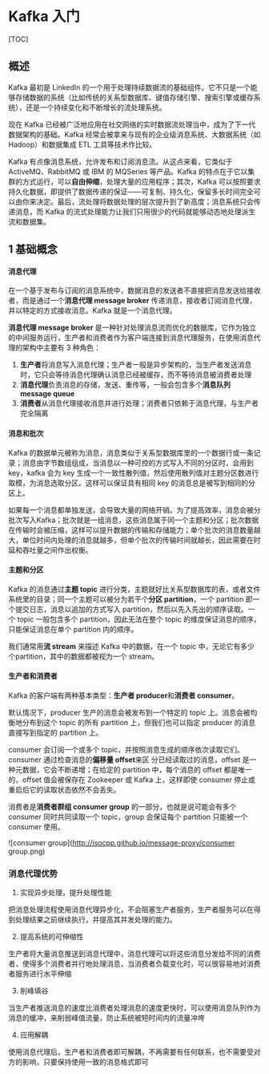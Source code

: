 # Kafka 入门

[TOC]

## 概述

Kafka 最初是 LinkedIn 的一个用于处理持续数据流的基础组件。它不只是一个能够存储数据的系统（比如传统的关系型数据库、键值存储引擎、搜索引擎或缓存系统），还是一个持续变化和不断增长的流处理系统。

现在 Kafka 已经被广泛地应用在社交网络的实时数据流处理当中，成为了下一代数据架构的基础。Kafka 经常会被拿来与现有的企业级消息系统、大数据系统（如 Hadoop）和数据集成 ETL 工具等技术作比较。

Kafka 有点像消息系统，允许发布和订阅消息流。从这点来看，它类似于ActiveMQ、RabbitMQ 或 IBM 的 MQSeries 等产品。Kafka 的特点在于它以集群的方式运行，可以**自由伸缩**，处理大量的应用程序；其次，Kafka 可以按照要求持久化数据，即提供了数据传递的保证——可复制、持久化，保留多长时间完全可以由你来决定。最后，流处理将数据处理的层次提升到了新高度；消息系统只会传递消息，而 Kafka 的流式处理能力让我们只用很少的代码就能够动态地处理派生流和数据集。



## 1 基础概念

#### 消息代理

在一个基于发布与订阅的消息系统中，数据消息的发送者不直接把消息发送给接收者，而是通过一个**消息代理 message broker** 传递消息，接收者订阅消息代理，并以特定的方式接收消息。Kafka 就是一个消息代理。

**消息代理 message broker** 是一种针对处理消息流而优化的数据库，它作为独立的中间服务运行，生产者和消费者作为客户端连接到消息代理服务，在使用消息代理的架构中主要有 3 种角色：

1. **生产者**将消息写入消息代理；生产者一般是异步架构的，当生产者发送消息时，它只会等待消息代理确认消息已经被缓存，而不等待消息被消费者处理
2. **消息代理**负责消息的存储，发送、重传等，一般会包含多个**消息队列 message queue**
3. **消费者**从消息代理接收消息并进行处理；消费者只依赖于消息代理，与生产者完全隔离

#### 消息和批次

Kafka 的数据单元被称为消息，消息类似于关系型数据库里的一个数据行或一条记录；消息由字节数组组成，当消息以一种可控的方式写入不同的分区时，会用到 key，kafka 会为 key 生成一个一致性散列值，然后使用散列值对主题分区数进行取模，为消息选取分区。这样可以保证具有相同 key 的消息总是被写到相同的分区上。

如果每一个消息都单独发送，会导致大量的网络开销。为了提高效率，消息会被分批次写入Kafka；批次就是一组消息，这些消息属于同一个主题和分区；批次数据在传输时会被压缩，这样可以提升数据的传输和存储能力；单个批次的消息数量越大，单位时间内处理的消息就越多，但单个批次的传输时间就越长，因此需要在时延和吞吐量之间作出权衡。

#### 主题和分区
Kafka 的消息通过**主题 topic** 进行分类，主题就好比关系型数据库的表，或者文件系统里的目录；同一个主题可以被分为若干个**分区 partition**，一个 partition 即一个提交日志，消息以追加的方式写入 partition，然后以先入先出的顺序读取。一个 topic 一般包含多个 partition，因此无法在整个 topic 的维度保证消息的顺序，只能保证消息在单个 partition 内的顺序。

我们通常用**流 stream** 来描述 Kafka 中的数据，在一个 topic 中，无论它有多少个partition，其中的数据都被视为一个 stream。

#### 生产者和消费者

Kafka 的客户端有两种基本类型：**生产者 producer**和**消费者 consumer**。

默认情况下，producer 生产的消息会被发布到一个特定的 topic 上。消息会被均衡地分布到这个 topic 的所有 partition 上，但我们也可以指定 producer 的消息直接写到指定的 partition 上。

consumer 会订阅一个或多个 topic，并按照消息生成的顺序依次读取它们。consumer 通过检查消息的**偏移量 offset**来区
分已经读取过的消息，offset 是一种元数据，它会不断递增；在给定的 partition 中，每个消息的 offset 都是唯一的，offset 值会被保存在 Zookeeper 或 Kafka 上，这样即使 consumer 停止或重启后它的读取状态依然不会丢失。

消费者是**消费者群组 consumer group** 的一部分，也就是说可能会有多个 consumer 同时共同读取一个 topic，group 会保证每个 partition 只能被一个consumer 使用。

![consumer group](http://isocpp.github.io/message-proxy/consumer group.png)















































### 消息代理优势

1. 实现异步处理，提升处理性能

把消息处理流程使用消息代理异步化，不会阻塞生产者服务，生产者服务可以在得到处理结果之前继续执行，并提高其并发处理的能力。

2. 提高系统的可伸缩性

生产者将大量消息推送到消息代理中，消息代理可以将这些消息分发给不同的消费者，使得多个消费者并行地处理消息，当消费者负载变化时，可以很容易地对消费者服务进行水平伸缩

3. 削峰填谷

当生产者推送消息的速度比消费者处理消息的速度更快时，可以使用消息队列作为消息的缓冲，来削弱峰值流量，防止系统被短时间内的流量冲垮

4. 应用解耦

使用消息代理后，生产者和消费者即可解耦，不再需要有任何联系，也不需要受对方的影响，只要保持使用一致的消息格式即可



































